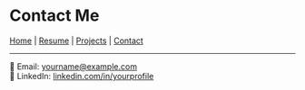 # Contact Me

[Home](index.md) | [Resume](resume.md) | [Projects](projects.md) | [Contact](contact.md)

---

📧 Email: yourname@example.com  
🔗 LinkedIn: [linkedin.com/in/yourprofile](https://linkedin.com/in/yourprofile)  
